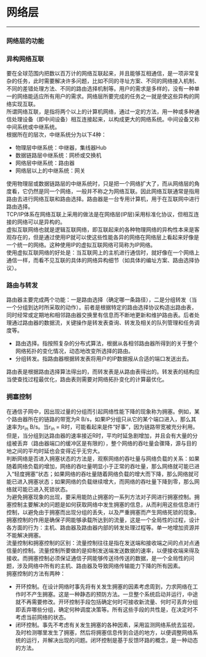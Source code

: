 # 网络层  
---  
### 网络层的功能  
### 异构网络互联  
要在全球范围内把数以百万计的网络互联起来，并且能够互相通信，是一项非常复杂的任务，此时需要解决许多问题，比如不同的寻址方案、不同的网络接入机制、不同的差错处理方法、不同的路由选择机制等。用户的需求是多样的，没有一种单一的网络能适应所有用户的需求。网络层所要完成的任务之一就是使这些异构的网络实现互联。  
所谓网络互联，是指将两个以上的计算机网络，通过一定的方法，用一种或多种通信处理设备（即中间设备）相互连接起来，以构成更大的网络系统。中间设备又称中间系统或中继系统。  
根据所在的层次，中继系统分为以下4种：  
+ 物理层中继系统：中继器，集线器Hub  
+ 数据链路层中继系统：网桥或交换机  
+ 网络层中继系统：路由器  
+ 网络层以上的中继系统：网关  

使用物理层或数据链路层的中继系统时，只是把一个网络扩大了，而从网络层的角度看，它仍然是同一个网络，一般并不称之为网络互联。因此网络互联通常是指用路由去进行网络互联和路由选择。路由器是一台专用计算机，用于在互联网中进行路由选择。  
TCP/IP体系在网络互联上采用的做法是在网络层(IP层)采用标准化协议，但相互连接的网络可以是异构的。  
虚拟互联网络也就是逻辑互联网络，即互联起来的各种物理网络的异构性本来是客观存在的，但是通过使用IP就可以使这些性能各异的网络在网络层上看起来好像是一个统一的网络。这种使用IP的虚拟互联网络可简称为IP网络。  
使用虚拟互联网络的好处是：当互联网上的主机进行通信时，就好像在一个网络上通信一样，而看不见互联的具体的网络异构细节（如具体的编址方案、路由选择协议）。  

### 路由与转发  
路由器主要完成两个功能：一是路由选择（确定哪一条路径），二是分组转发（当一个分组到达时所采取的动作）。前者是根据特定的路由选择协议构造出路由表，同时经常或定期地和相邻路由器交换里有信息而不断地更新和维护路由表。后者处理通过路由器的数据流，关键操作是转发表查询、转发及相关的队列管理和任务调度等。  
+ 路由选择。指按照复杂的分布式算法，根据从各相邻路由器所得到的关于整个网络拓扑的变化情况，动态地改变所选择的路由。  
+ 分组转发。指路由器根据转发表将用户的IP数据报从合适的端口发送出去。  

路由表是根据路由选择算法得出的，而转发表是从路由表得出的。转发表的结构应当使查找过程最优化，路由表则需要对网络拓扑变化的计算最优化。  

### 拥塞控制  
在通信子网中，因出现过量的分组而引起网络性能下降的现象称为拥塞。例如，某个路由器所在的链路的带宽为R B/s，如果IP分组只从它的某个端口进入，那么其速率为r<sub>in</sub> B/s。当r<sub>in</sub> = R时，可能看起来是件“好事”，因为链路带宽被充分利用。但是，当分组到达路由器的速率接近R时，平均时延急剧增加，并且会有大量的分组被丢弃（路由器端口的缓冲区是有限的），整个网络的吞吐量会骤降，源与目的地之间的平均时延也会变得近乎无穷大。  
判断网络是否进入拥塞状态的方法是，观察网络的吞吐量与网络负载的关系：如果随着网络负载的增加，网络的吞吐量明显小于正常的吞吐量，那么网络就可能已进入“轻度拥塞”状态；如果网络的吞吐量随着网络负载的增大而下降，那么网络就可能已进入拥塞状态；如果网络的负载继续增大，而网络的吞吐量下降到零，那么网络就可能已进入死锁状态。  
为避免拥塞现象的出现，要采用能防止拥塞的一系列方法对子网进行拥塞控制。拥塞控制主要解决的问题是如何获取网络中发生拥塞的信息，从而利用这些信息进行控制，以避免由于拥塞而出现分组的丢失，以及严重拥塞而产生网络死锁的现象。  
拥塞控制的作用是确保子网能够承载所达到的流量，这是一个全局性的过程，设计各方面的行为：主机、路由器及路由器内部的转发处理过程等。单一地增加资源并不能解决拥塞。  
流量控制和拥塞控制的区别：流量控制往往是指在发送端和接收端之间的点对点通信量的控制。流量控制所要做的是抑制发送端发送数据的速率，以便接收端来得及接收。而拥塞控制必须保证通信子网能够传送待传送的数据，是一个全局性的问题，涉及网络中所有的主机、路由器及导致网络传输能力下降的所有因素。  
拥塞控制的方法有两种： 
+ 开环控制。在设计网络时事先将有关发生拥塞的因素考虑周到，力求网络在工作时不产生拥塞。这是一种静态的预防方法。一旦整个系统启动并运行，中途就不再需要修改。开环控制手段包括确定何时可接收新流量、何时可丢弃分组即丢弃哪些分组，确定何种调度决策等。所有这些手段的共性是，在决定时不考虑当前网络的状态。  
+ 闭环控制。事先不考虑有关发生拥塞的各种因素，采用监测网络系统去监视，及时检测哪里发生了拥塞，然后将拥塞信息传到合适的地方，以便调整网络系统的运行，并解决出现的问题。闭环控制是基于反馈环路的概念，是一种动态的方法。  

